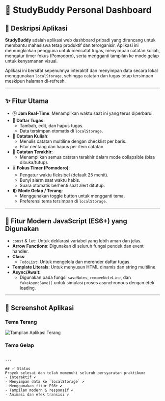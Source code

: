 # 📘 StudyBuddy Personal Dashboard

## 🎯 Deskripsi Aplikasi
**StudyBuddy** adalah aplikasi web dashboard pribadi yang dirancang untuk membantu mahasiswa tetap produktif dan terorganisir. Aplikasi ini memungkinkan pengguna untuk mencatat tugas, menyimpan catatan kuliah, mengatur timer fokus (Pomodoro), serta mengganti tampilan ke mode gelap untuk kenyamanan visual.

Aplikasi ini bersifat sepenuhnya interaktif dan menyimpan data secara lokal menggunakan `localStorage`, sehingga catatan dan tugas tetap tersimpan meskipun halaman di-refresh.

---

## ✨ Fitur Utama
- 🕒 **Jam Real-Time**: Menampilkan waktu saat ini yang terus diperbarui.
- 📌 **Daftar Tugas**:
  - Tambah, edit, dan hapus tugas.
  - Data tersimpan otomatis di `localStorage`.
- 📝 **Catatan Kuliah**:
  - Menulis catatan multiline dengan checklist per baris.
  - Fitur centang dan hapus per item catatan.
- 📂 **Catatan Terakhir**:
  - Menampilkan semua catatan terakhir dalam mode collapsible (bisa dibuka/tutup).
- ⏳ **Fokus Timer (Pomodoro)**:
  - Pengatur waktu fleksibel (default 25 menit).
  - Bunyi alarm saat waktu habis.
  - Suara otomatis berhenti saat alert ditutup.
- 🌓 **Mode Gelap / Terang**:
  - Menggunakan toggle button untuk mengganti tema.
  - Preferensi tema tersimpan di `localStorage`.

---

## 🌟 Fitur Modern JavaScript (ES6+) yang Digunakan
- `const` & `let`: Untuk deklarasi variabel yang lebih aman dan jelas.
- **Arrow Functions**: Digunakan di seluruh fungsi pendek dan event handler.
- **Class**:
  - `TodoList`: Untuk mengelola dan merender daftar tugas.
- **Template Literals**: Untuk menyusun HTML dinamis dan string multiline.
- **Async/Await**:
  - Digunakan pada fungsi `saveNotes`, `removeNoteLine`, dan `fakeAsyncSave()` untuk simulasi proses asynchronous dengan efek loading.

---

## 📸 Screenshot Aplikasi
### Tema Terang
![Tampilan Aplikasi Terang](/assets)

### Tema Gelap
```

---

## ✅ Status
Proyek selesai dan telah memenuhi seluruh persyaratan praktikum:
- Interaktif ✔
- Menyimpan data ke `localStorage` ✔
- Menggunakan fitur ES6+ ✔
- Tampilan modern & responsif ✔
- Animasi dan efek transisi ✔

